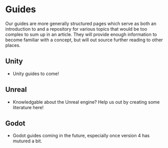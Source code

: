 # Guides

Our guides are more generally structured pages which serve as both an introduction to and a repository for various topics that would be too complex to sum up in an article. They will provide enough information to become familiar with a concept, but will out source further reading to other places.

## Unity
* Unity guides to come!

## Unreal
* Knowledgable about the Unreal engine? Help us out by creating some literature here!

## Godot
* Godot guides coming in the future, especially once version 4 has mutured a bit.
